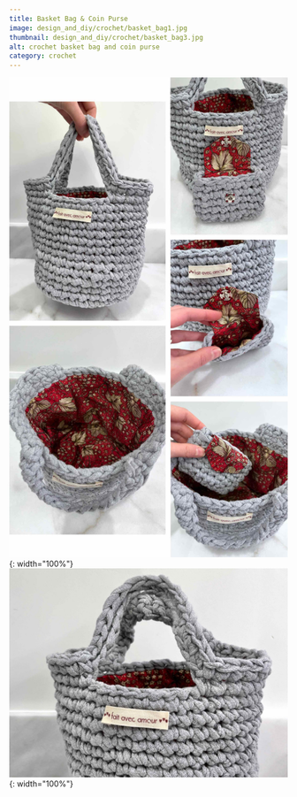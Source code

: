```yaml
---
title: Basket Bag & Coin Purse
image: design_and_diy/crochet/basket_bag1.jpg
thumbnail: design_and_diy/crochet/basket_bag3.jpg
alt: crochet basket bag and coin purse
category: crochet
---
```


![crochet basket bag](./assets/img/design_and_diy/crochet/basket_bag2.jpg){: width="100%"}
![crochet basket bag](./assets/img/design_and_diy/crochet/basket_bag3.jpg){: width="100%"}
